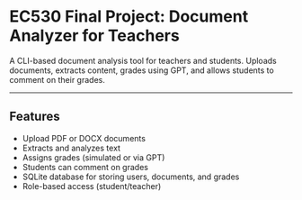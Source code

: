 # EC530 Final Project: Document Analyzer for Teachers

A CLI-based document analysis tool for teachers and students. Uploads documents, extracts content, grades using GPT, and allows students to comment on their grades.

---

## Features
- Upload PDF or DOCX documents
- Extracts and analyzes text
- Assigns grades (simulated or via GPT)
- Students can comment on grades
- SQLite database for storing users, documents, and grades
- Role-based access (student/teacher)
